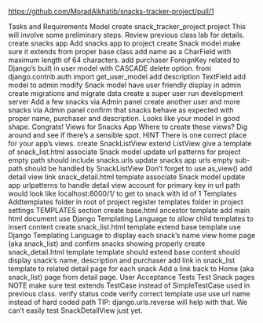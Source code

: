 https://github.com/MoradAlkhatib/snacks-tracker-project/pull/1

Tasks and Requirements Model create snack_tracker_project project This will involve some preliminary steps. Review previous class lab for details. create snacks app Add snacks app to project create Snack model make sure it extends from proper base class add name as a CharField with maximum length of 64 characters. add purchaser ForeignKey related to Django’s built in user model with CASCADE delete option. from django.contrib.auth import get_user_model add description TextField add model to admin modify Snack model have user friendly display in admin create migrations and migrate data create a super user run development server Add a few snacks via Admin panel create another user and more snacks via Admin panel confirm that snacks behave as expected with proper name, purchaser and description. Looks like your model in good shape. Congrats! Views for Snacks App Where to create these views? Dig around and see if there’s a sensible spot. HINT There is one correct place for your app’s views. create SnackListView extend ListView give a template of snack_list.html associate Snack model update url patterns for project empty path should include snacks.urls update snacks app urls empty sub-path should be handled by SnackListView Don’t forget to use as_view() add detail view link snack_detail.html template associate Snack model update app urlpatterns to handle detail view account for primary key in url path would look like localhost:8000/1/ to get to snack with id of 1 Templates Addtemplates folder in root of project register templates folder in project settings TEMPLATES section create base.html ancestor template add main html document use Django Templating Language to allow child templates to insert content create snack_list.html template extend base template use Django Templating Language to display each snack’s name view home page (aka snack_list) and confirm snacks showing properly create snack_detail.html template template should extend base content should display snack’s name, description and purchaser add link in snack_list template to related detail page for each snack Add a link back to Home (aka snack_list) page from detail page. User Acceptance Tests Test Snack pages NOTE make sure test extends TestCase instead of SimpleTestCase used in previous class. verify status code verify correct template use use url name instead of hard coded path TIP: django.urls.reverse will help with that. We can’t easily test SnackDetailView just yet.